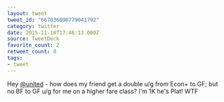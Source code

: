 ```yaml
---
layout: tweet
tweet_id: "667036098779041792"
category: twitter
date: 2015-11-18T17:46:13.000Z
source: TweetDeck
favorite_count: 2
retweet_count: 0
tags:
- tweet
---
```


Hey [@united](https://twitter.com/@united) - how does my friend get a double u/g from Econ+ to GF; but no BF to GF u/g for me on a higher fare class? I'm 1K he's Plat! WTF
